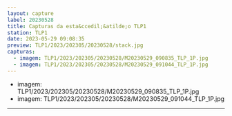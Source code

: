 ```yaml
---
layout: capture
label: 20230528
title: Capturas da esta&ccedil;&atilde;o TLP1
station: TLP1
date: 2023-05-29 09:08:35
preview: TLP1/2023/202305/20230528/stack.jpg
capturas:
  - imagem: TLP1/2023/202305/20230528/M20230529_090835_TLP_1P.jpg
  - imagem: TLP1/2023/202305/20230528/M20230529_091044_TLP_1P.jpg
---
```

  - imagem: TLP1/2023/202305/20230528/M20230529_090835_TLP_1P.jpg
  - imagem: TLP1/2023/202305/20230528/M20230529_091044_TLP_1P.jpg
---
